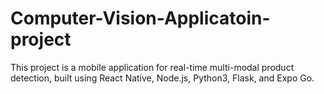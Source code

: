 # Computer-Vision-Applicatoin-project
This project is a mobile application for real-time multi-modal product detection, built using React Native, Node.js, Python3, Flask, and Expo Go.
